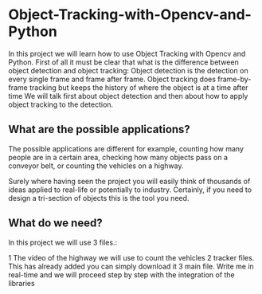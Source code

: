# Object-Tracking-with-Opencv-and-Python
In this project we will learn how to use Object Tracking with Opencv and Python.  First of all it must be clear that what is the difference between object detection and object tracking:  Object detection is the detection on every single frame and frame after frame. Object tracking does frame-by-frame tracking but keeps the history of where the object is at a time after time  We will talk first about object detection and then about how to apply object tracking to the detection.
## What are the possible applications?
The possible applications are different for example, counting how many people are in a certain area, checking how many objects pass on a conveyor belt, or counting the vehicles on a highway.

Surely where having seen the project you will easily think of thousands of ideas applied to real-life or potentially to industry. Certainly, if you need to design a tri-section of objects this is the tool you need.

## What do we need?
In this project we will use 3 files.:

1 The video of the highway we will use to count the vehicles
2 tracker files. This has already added you can simply download it
3 main file. Write me in real-time and we will proceed step by step with the integration of the libraries
